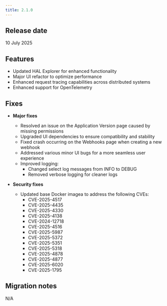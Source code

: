 ```yaml
---
title: 2.1.0
---
```


## Release date

10 July 2025

## Features

- Updated HAL Explorer for enhanced functionality
- Major UI refactor to optimize performance
- Enhanced request tracing capabilities across distributed systems
- Enhanced support for OpenTelemetry

## Fixes

- **Major fixes**
  - Resolved an issue on the Application Version page caused by missing permissions
  - Upgraded UI dependencies to ensure compatibility and stability
  - Fixed crash occurring on the Webhooks page when creating a new webhook
  - Addressed various minor UI bugs for a more seamless user experience
  - Improved logging:
    - Changed select log messages from INFO to DEBUG
    - Removed verbose logging for cleaner logs
  
- **Security fixes**
  - Updated base Docker imagea to address the following CVEs:
    - CVE-2025-4517
    - CVE-2025-4435
    - CVE-2025-4330
    - CVE-2025-4138
    - CVE-2024-12718
    - CVE-2025-4516
    - CVE-2025-5987
    - CVE-2025-5372
    - CVE-2025-5351
    - CVE-2025-5318
    - CVE-2025-4878
    - CVE-2025-4877
    - CVE-2025-6020
    - CVE-2025-1795

## Migration notes


N/A
